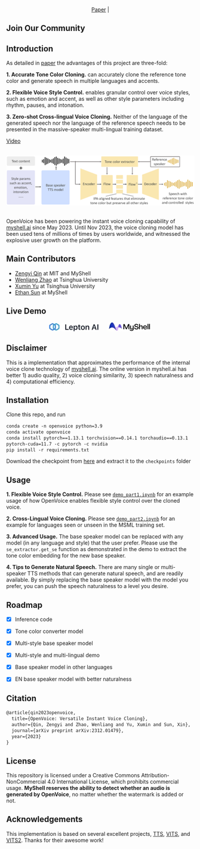 <div align="center">
  <div>&nbsp;</div>
 <!-- <img src="resources/openvoicelogo.jpg" width="400"/> -->

[Paper](https://arxiv.org/abs/2312.01479) |


</div>

## Join Our Community

## Introduction
As detailed in [paper](https://arxiv.org/abs/2312.01479) the advantages of this project are three-fold:

**1. Accurate Tone Color Cloning.**
can accurately clone the reference tone color and generate speech in multiple languages and accents.

**2. Flexible Voice Style Control.**
enables granular control over voice styles, such as emotion and accent, as well as other style parameters including rhythm, pauses, and intonation. 

**3. Zero-shot Cross-lingual Voice Cloning.**
Neither of the language of the generated speech nor the language of the reference speech needs to be presented in the massive-speaker multi-lingual training dataset.

[Video](https://github.com/myshell-ai/OpenVoice/assets/40556743/3cba936f-82bf-476c-9e52-09f0f417bb2f)

<div align="center">
  <div>&nbsp;</div>
    <img src="resources/framework-ipa.png" width="800"/>
  <div>&nbsp;</div>
</div>

OpenVoice has been powering the instant voice cloning capability of [myshell.ai](https://app.myshell.ai/explore) since May 2023. Until Nov 2023, the voice cloning model has been used tens of millions of times by users worldwide, and witnessed the explosive user growth on the platform.

## Main Contributors

- [Zengyi Qin](https://www.qinzy.tech) at MIT and MyShell
- [Wenliang Zhao](https://wl-zhao.github.io) at Tsinghua University
- [Xumin Yu](https://yuxumin.github.io) at Tsinghua University
- [Ethan Sun](https://twitter.com/ethan_myshell) at MyShell

## Live Demo

<div align="center">
    <a href="https://www.lepton.ai/playground/openvoice"><img src="resources/lepton.jpg"></a>
    &nbsp;&nbsp;&nbsp;&nbsp;
    <a href="https://app.myshell.ai/bot/z6Bvua/1702636181"><img src="resources/myshell.jpg"></a>
</div>

## Disclaimer

This is a implementation that approximates the performance of the internal voice clone technology of [myshell.ai](https://app.myshell.ai/explore). The online version in myshell.ai has better 1) audio quality, 2) voice cloning similarity, 3) speech naturalness and 4) computational efficiency.

## Installation
Clone this repo, and run
```
conda create -n openvoice python=3.9
conda activate openvoice
conda install pytorch==1.13.1 torchvision==0.14.1 torchaudio==0.13.1 pytorch-cuda=11.7 -c pytorch -c nvidia
pip install -r requirements.txt
```
Download the checkpoint from [here](https://myshell-public-repo-hosting.s3.amazonaws.com/checkpoints_1226.zip) and extract it to the `checkpoints` folder 

## Usage

**1. Flexible Voice Style Control.**
Please see [`demo_part1.ipynb`](demo_part1.ipynb) for an example usage of how OpenVoice enables flexible style control over the cloned voice.

**2. Cross-Lingual Voice Cloning.**
Please see [`demo_part2.ipynb`](demo_part2.ipynb) for an example for languages seen or unseen in the MSML training set.

**3. Advanced Usage.**
The base speaker model can be replaced with any model (in any language and style) that the user prefer. Please use the `se_extractor.get_se` function as demonstrated in the demo to extract the tone color embedding for the new base speaker.

**4. Tips to Generate Natural Speech.**
There are many single or multi-speaker TTS methods that can generate natural speech, and are readily available. By simply replacing the base speaker model with the model you prefer, you can push the speech naturalness to a level you desire.

## Roadmap

- [x] Inference code
- [x] Tone color converter model
- [x] Multi-style base speaker model
- [x] Multi-style and multi-lingual demo
- [x] Base speaker model in other languages
- [x] EN base speaker model with better naturalness


## Citation
```
@article{qin2023openvoice,
  title={OpenVoice: Versatile Instant Voice Cloning},
  author={Qin, Zengyi and Zhao, Wenliang and Yu, Xumin and Sun, Xin},
  journal={arXiv preprint arXiv:2312.01479},
  year={2023}
}
```

## License
This repository is licensed under a Creative Commons Attribution-NonCommercial 4.0 International License, which prohibits commercial usage. **MyShell reserves the ability to detect whether an audio is generated by OpenVoice**, no matter whether the watermark is added or not.


## Acknowledgements
This implementation is based on several excellent projects, [TTS](https://github.com/coqui-ai/TTS), [VITS](https://github.com/jaywalnut310/vits), and [VITS2](https://github.com/daniilrobnikov/vits2). Thanks for their awesome work!
